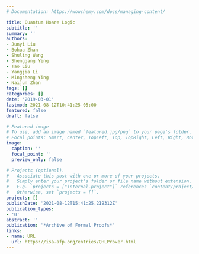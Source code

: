 ```yaml
---
# Documentation: https://wowchemy.com/docs/managing-content/

title: Quantum Hoare Logic
subtitle: ''
summary: ''
authors:
- Junyi Liu
- Bohua Zhan
- Shuling Wang
- Shenggang Ying
- Tao Liu
- Yangjia Li
- Mingsheng Ying
- Naijun Zhan
tags: []
categories: []
date: '2019-03-01'
lastmod: 2021-08-12T10:41:25-05:00
featured: false
draft: false

# Featured image
# To use, add an image named `featured.jpg/png` to your page's folder.
# Focal points: Smart, Center, TopLeft, Top, TopRight, Left, Right, BottomLeft, Bottom, BottomRight.
image:
  caption: ''
  focal_point: ''
  preview_only: false

# Projects (optional).
#   Associate this post with one or more of your projects.
#   Simply enter your project's folder or file name without extension.
#   E.g. `projects = ["internal-project"]` references `content/project/deep-learning/index.md`.
#   Otherwise, set `projects = []`.
projects: []
publishDate: '2021-08-12T15:41:25.219312Z'
publication_types:
- '0'
abstract: ''
publication: '*Archive of Formal Proofs*'
links:
- name: URL
  url: https://isa-afp.org/entries/QHLProver.html
---
```

